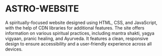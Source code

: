 # ASTRO-WEBSITE

A spiritually-focused website designed using HTML, CSS, and JavaScript, with the help of CDN libraries for additional features. The site offers information on various spiritual practices, including mantra shakti, yagya vigyaan, pranic healing, and Ayurveda. It features a clean, responsive design to ensure accessibility and a user-friendly experience across all devices.
